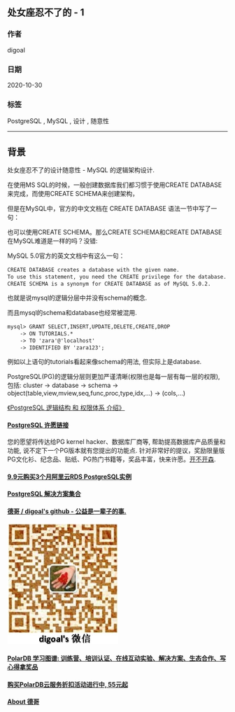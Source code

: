 ## 处女座忍不了的 - 1    
    
### 作者    
digoal    
    
### 日期    
2020-10-30    
    
### 标签    
PostgreSQL , MySQL , 设计 , 随意性      
    
----    
    
## 背景    
处女座忍不了的设计随意性 - MySQL 的逻辑架构设计.       
    
在使用MS SQL的时候，一般创建数据库我们都习惯于使用CREATE DATABASE 来完成，而使用CREATE SCHEMA来创建架构，    
    
但是在MySQL中，官方的中文文档在 CREATE DATABASE 语法一节中写了一句：    
    
也可以使用CREATE SCHEMA。那么CREATE SCHEMA和CREATE DATABASE在MySQL难道是一样的吗？没错:      
    
MySQL 5.0官方的英文文档中有这么一句：    
    
```    
CREATE DATABASE creates a database with the given name.    
To use this statement, you need the CREATE privilege for the database.    
CREATE SCHEMA is a synonym for CREATE DATABASE as of MySQL 5.0.2.    
```    
    
也就是说mysql的逻辑分层中并没有schema的概念.     
    
而且mysql的schema和database也经常被混用.     
    
```    
mysql> GRANT SELECT,INSERT,UPDATE,DELETE,CREATE,DROP    
    -> ON TUTORIALS.*    
    -> TO 'zara'@'localhost'    
    -> IDENTIFIED BY 'zara123';    
```    
    
例如以上语句的tutorials看起来像schema的用法, 但实际上是database.          
    
PostgreSQL(PG)的逻辑分层则更加严谨清晰(权限也是每一层有每一层的权限), 包括: cluster -> database -> schema -> object(table,view,mview,seq,func,proc,type,idx,...) -> (cols,...)    
      
[《PostgreSQL 逻辑结构 和 权限体系 介绍》](../201605/20160510_01.md)   
    
  
#### [PostgreSQL 许愿链接](https://github.com/digoal/blog/issues/76 "269ac3d1c492e938c0191101c7238216")
您的愿望将传达给PG kernel hacker、数据库厂商等, 帮助提高数据库产品质量和功能, 说不定下一个PG版本就有您提出的功能点. 针对非常好的提议，奖励限量版PG文化衫、纪念品、贴纸、PG热门书籍等，奖品丰富，快来许愿。[开不开森](https://github.com/digoal/blog/issues/76 "269ac3d1c492e938c0191101c7238216").  
  
  
#### [9.9元购买3个月阿里云RDS PostgreSQL实例](https://www.aliyun.com/database/postgresqlactivity "57258f76c37864c6e6d23383d05714ea")
  
  
#### [PostgreSQL 解决方案集合](https://yq.aliyun.com/topic/118 "40cff096e9ed7122c512b35d8561d9c8")
  
  
#### [德哥 / digoal's github - 公益是一辈子的事.](https://github.com/digoal/blog/blob/master/README.md "22709685feb7cab07d30f30387f0a9ae")
  
  
![digoal's wechat](../pic/digoal_weixin.jpg "f7ad92eeba24523fd47a6e1a0e691b59")
  
  
#### [PolarDB 学习图谱: 训练营、培训认证、在线互动实验、解决方案、生态合作、写心得拿奖品](https://www.aliyun.com/database/openpolardb/activity "8642f60e04ed0c814bf9cb9677976bd4")
  
  
#### [购买PolarDB云服务折扣活动进行中, 55元起](https://www.aliyun.com/activity/new/polardb-yunparter?userCode=bsb3t4al "e0495c413bedacabb75ff1e880be465a")
  
  
#### [About 德哥](https://github.com/digoal/blog/blob/master/me/readme.md "a37735981e7704886ffd590565582dd0")
  
